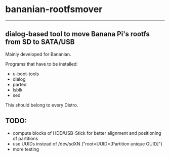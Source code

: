 # bananian-rootfsmover
----
dialog-based tool to move Banana Pi's rootfs from SD to SATA/USB 
--

Mainly developed for Bananian.

Programs that have to be installed:
 + u-boot-tools
 + dialog
 + parted
 + lsblk
 + sed

This should belong to every Distro.


## TODO:
 - compute blocks of HDD/USB-Stick for better alignment and positioning of partitions
 - use UUIDs instead of /dev/sdXN ("root=UUID=[Partition unique GUID]")
 - more testing
